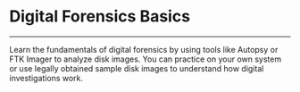 # Digital Forensics Basics

---

Learn the fundamentals of digital forensics by using tools like Autopsy or FTK Imager to analyze disk images. You can practice on your own system or use legally obtained sample disk images to understand how digital investigations work.
